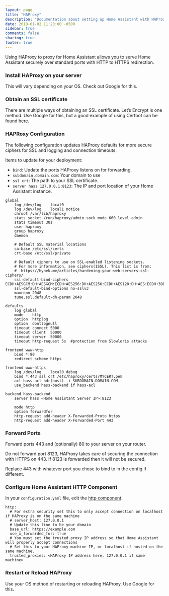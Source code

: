 ```yaml
---
layout: page
title: "HAProxy"
description: "Documentation about setting up Home Assistant with HAProxy"
date: 2018-01-02 11:23:00 -0500
sidebar: true
comments: false
sharing: true
footer: true
---
```


Using HAProxy to proxy for Home Assistant allows you to serve Home Assistant securely over standard ports with HTTP to HTTPS redirection.

### Install HAProxy on your server

This will vary depending on your OS. Check out Google for this.

### Obtain an SSL certificate

There are multiple ways of obtaining an SSL certificate. Let’s Encrypt is one method.
Use Google for this, but a good example of using Certbot can be found [here](https://www.digitalocean.com/community/tutorials/how-to-secure-haproxy-with-let-s-encrypt-on-ubuntu-14-04).

### HAPRoxy Configuration

The following configuration updates HAProxy defaults for more secure ciphers for SSL and logging and connection
timeouts.

Items to update for your deployment:

 * `bind`: Update the ports HAProxy listens on for forwarding.
 * `subdomain.domain.com`: Your domain to use
 * `ssl crt`: The path to your SSL certificate.
 * `server hass 127.0.0.1:8123`: The IP and port location of your Home Assistant instance.

```text
global
	log /dev/log	local0
	log /dev/log	local1 notice
	chroot /var/lib/haproxy
	stats socket /run/haproxy/admin.sock mode 660 level admin
	stats timeout 30s
	user haproxy
	group haproxy
	daemon

	# Default SSL material locations
	ca-base /etc/ssl/certs
	crt-base /etc/ssl/private

	# Default ciphers to use on SSL-enabled listening sockets.
	# For more information, see ciphers(1SSL). This list is from:
	#  https://hynek.me/articles/hardening-your-web-servers-ssl-ciphers/
	ssl-default-bind-ciphers ECDH+AESGCM:DH+AESGCM:ECDH+AES256:DH+AES256:ECDH+AES128:DH+AES:ECDH+3DES:DH+3DES:RSA+AESGCM:RSA+AES:RSA+3DES:!aNULL:!MD5:!DSS
	ssl-default-bind-options no-sslv3
	maxconn 2048
	tune.ssl.default-dh-param 2048

defaults
	log	global
	mode	http
	option	httplog
	option	dontlognull
	timeout connect 5000
	timeout client  50000
	timeout server  50000
	timeout http-request 5s  #protection from Slowloris attacks

frontend www-http
	bind *:80
	redirect scheme https

frontend www-https
	log /dev/log	local0 debug
	bind *:443 ssl crt /etc/haproxy/certs/MYCERT.pem
	acl hass-acl hdr(host) -i SUBDOMAIN.DOMAIN.COM
	use_backend hass-backend if hass-acl
	
backend hass-backend
	server hass <Home Assistant Server IP>:8123

	mode http
	option forwardfor
	http-request add-header X-Forwarded-Proto https
	http-request add-header X-Forwarded-Port 443
```

### Forward Ports

Forward ports 443 and (optionally) 80 to your server on your router.

Do not forward port 8123, HAProxy takes care of securing the connection with HTTPS on 443.
If 8123 is forwarded then it will not be secured.

Replace 443 with whatever port you chose to bind to in the config if different.

### Configure Home Assistant HTTP Component

In your `configuration.yaml` file, edit the [http component](/components/http/).

```text
http:
  # For extra security set this to only accept connection on localhost if HAProxy is on the same machine
  # server_host: 127.0.0.1
  # Update this line to be your domain
  base_url: https://example.com
  use_x_forwarded_for: true
  # You must set the trusted proxy IP address so that Home Assistant will properly accept connections
  # Set this to your HAProxy machine IP, or localhost if hosted on the same machine.
  trusted_proxies: <HAProxy IP address here, 127.0.0.1 if same machine>
```

### Restart or Reload HAProxy

Use your OS method of restarting or reloading HAProxy. Use Google for this.

